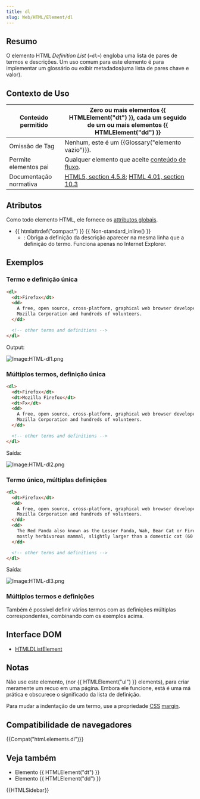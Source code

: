 ```yaml
---
title: dl
slug: Web/HTML/Element/dl
---
```


## Resumo

O elemento HTML _Definition List_ (`<dl>`) engloba uma lista de pares de termos e descrições. Um uso comum para este elemento é para implementar um glossário ou exibir metadados(uma lista de pares chave e valor).

## Contexto de Uso

| Conteúdo permitido     | Zero ou mais elementos {{ HTMLElement("dt") }}, cada um seguido de um ou mais elementos {{ HTMLElement("dd") }}                                                             |
| ---------------------- | --------------------------------------------------------------------------------------------------------------------------------------------------------------------------- |
| Omissão de Tag         | Nenhum, este é um {{Glossary("elemento vazio")}}.                                                                                                                           |
| Permite elementos pai  | Qualquer elemento que aceite [conteúdo de fluxo](/pt-BR/HTML/Content_categories#flow_content).                                                                              |
| Documentação normativa | [HTML5, section 4.5.8](https://www.w3.org/TR/html5/grouping-content.html#the-dl-element); [HTML 4.01, section 10.3](https://www.w3.org/TR/html401/struct/lists.html#h-10.3) |

## Atributos

Como todo elemento HTML, ele fornece os [attributos globais](/pt-BR/HTML/Global_attributes).

- {{ htmlattrdef("compact") }} {{ Non-standard_inline() }}
  - : Obriga a definição da descrição aparecer na mesma linha que a definição do termo. Funciona apenas no Internet Explorer.

## Exemplos

### Termo e definição única

```html
<dl>
  <dt>Firefox</dt>
  <dd>
    A free, open source, cross-platform, graphical web browser developed by the
    Mozilla Corporation and hundreds of volunteers.
  </dd>

  <!-- other terms and definitions -->
</dl>
```

Output:

![Image:HTML-dl1.png](/@api/deki/files/241/=HTML-dl1.png)

### Múltiplos termos, definição única

```html
<dl>
  <dt>Firefox</dt>
  <dt>Mozilla Firefox</dt>
  <dt>Fx</dt>
  <dd>
    A free, open source, cross-platform, graphical web browser developed by the
    Mozilla Corporation and hundreds of volunteers.
  </dd>

  <!-- other terms and definitions -->
</dl>
```

Saída:

![Image:HTML-dl2.png](/@api/deki/files/242/=HTML-dl2.png)

### Termo único, múltiplas definições

```html
<dl>
  <dt>Firefox</dt>
  <dd>
    A free, open source, cross-platform, graphical web browser developed by the
    Mozilla Corporation and hundreds of volunteers.
  </dd>
  <dd>
    The Red Panda also known as the Lesser Panda, Wah, Bear Cat or Firefox, is a
    mostly herbivorous mammal, slightly larger than a domestic cat (60 cm long).
  </dd>

  <!-- other terms and definitions -->
</dl>
```

Saída:

![Image:HTML-dl3.png](/@api/deki/files/243/=HTML-dl3.png)

### Múltiplos termos e definições

Também é possível definir vários termos com as definições múltiplas correspondentes, combinando com os exemplos acima.

## Interface DOM

- [HTMLDListElement](/pt-BR/DOM/HTMLDListElement)

## Notas

Não use este elemento, (nor {{ HTMLElement("ul") }} elements), para criar meramente um recuo em uma página. Embora ele funcione, está é uma má prática e obscurece o significado da lista de definição.

Para mudar a indentação de um termo, use a propriedade [CSS](/pt-BR/CSS) [margin](/pt-BR/CSS/margin).

## Compatibilidade de navegadores

{{Compat("html.elements.dl")}}

## Veja também

- Elemento {{ HTMLElement("dt") }}
- Elemento {{ HTMLElement("dd") }}

{{HTMLSidebar}}
